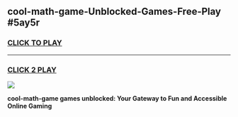 
## cool-math-game-Unblocked-Games-Free-Play #5ay5r
<h3>
<a href="https://us.freeplayer.one?title=cool-math-game&ref=9M">CLICK TO PLAY</a></h3>
<hr>

<h3>
<a href="https://us.freeplayer.one?title=cool-math-game&ref=9M">CLICK 2 PLAY</a>
  
</h3>

<a href="https://us.freeplayer.one?title=cool-math-game&ref=9M"><img src="https://clearcache.store/games.png"></a>


**cool-math-game games unblocked: Your Gateway to Fun and Accessible Online Gaming**
